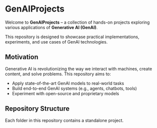 # GenAIProjects

Welcome to **GenAIProjects** – a collection of hands-on projects exploring various applications of **Generative AI (GenAI)**.

This repository is designed to showcase practical implementations, experiments, and use cases of GenAI technologies.

## Motivation

Generative AI is revolutionizing the way we interact with machines, create content, and solve problems. This repository aims to:

- Apply state-of-the-art GenAI models to real-world tasks
- Build end-to-end GenAI systems (e.g., agents, chatbots, tools)
- Experiment with open-source and proprietary models

## Repository Structure

Each folder in this repository contains a standalone project.

